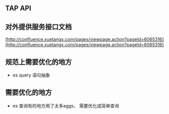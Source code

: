 ## TAP API

## 对外提供服务接口文档

[http://confluence.xuetangx.com/pages/viewpage.action?pageId=6065316](http://confluence.xuetangx.com/pages/viewpage.action?pageId=6065316)

## 规范上需要优化的地方

* es query 语句抽象

## 需要优化的地方

* es 查询有的地方用了太多aggs， 需要优化成简单查询 


